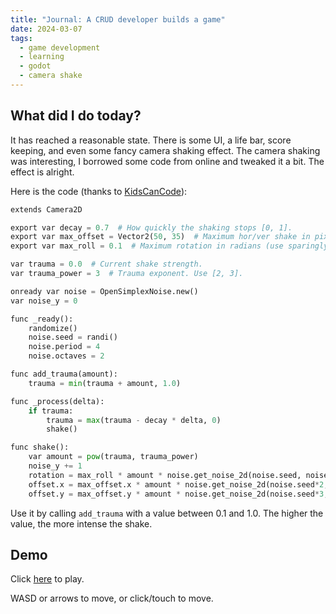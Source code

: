 ```yaml
---
title: "Journal: A CRUD developer builds a game"
date: 2024-03-07
tags:
  - game development
  - learning
  - godot
  - camera shake
---
```


## What did I do today?

It has reached a reasonable state. There is some UI, a life bar, score keeping, and even some fancy camera shaking effect. The camera shaking was interesting, I borrowed some code from online and tweaked it a bit. The effect is alright.

Here is the code (thanks to [KidsCanCode](https://kidscancode.org/godot_recipes/3.x/2d/screen_shake/index.html)):

```python
extends Camera2D

export var decay = 0.7  # How quickly the shaking stops [0, 1].
export var max_offset = Vector2(50, 35)  # Maximum hor/ver shake in pixels.
export var max_roll = 0.1  # Maximum rotation in radians (use sparingly).

var trauma = 0.0  # Current shake strength.
var trauma_power = 3  # Trauma exponent. Use [2, 3].

onready var noise = OpenSimplexNoise.new()
var noise_y = 0

func _ready():
	randomize()
	noise.seed = randi()
	noise.period = 4
	noise.octaves = 2

func add_trauma(amount):
	trauma = min(trauma + amount, 1.0)

func _process(delta):
	if trauma:
		trauma = max(trauma - decay * delta, 0)
		shake()

func shake():
	var amount = pow(trauma, trauma_power)
	noise_y += 1
	rotation = max_roll * amount * noise.get_noise_2d(noise.seed, noise_y)
	offset.x = max_offset.x * amount * noise.get_noise_2d(noise.seed*2, noise_y)
	offset.y = max_offset.y * amount * noise.get_noise_2d(noise.seed*3, noise_y)
```

Use it by calling `add_trauma` with a value between 0.1 and 1.0. The higher the value, the more intense the shake.

## Demo

Click [here](/iron-fury/builds/07032024) to play.

WASD or arrows to move, or click/touch to move.

